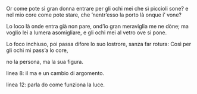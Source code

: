 Or come pote sì gran donna entrare
per gli ochi mei che sì piccioli sone?
e nel mio core come pote stare,
che ’nentr’esso la porto là onque i’ vone?

Lo loco là onde entra già non pare,
ond’io gran meraviglia me ne dòne;
ma voglio lei a lumera asomigliare,
e gli ochi mei al vetro ove si pone.

Lo foco inchiuso, poi passa difore
lo suo lostrore, sanza far rotura:
Così per gli ochi mi pass’a lo core,

no la persona, ma la sua figura.


linea 8: il ma e un cambio di argomento.

linea 12: parla do come funziona la luce.